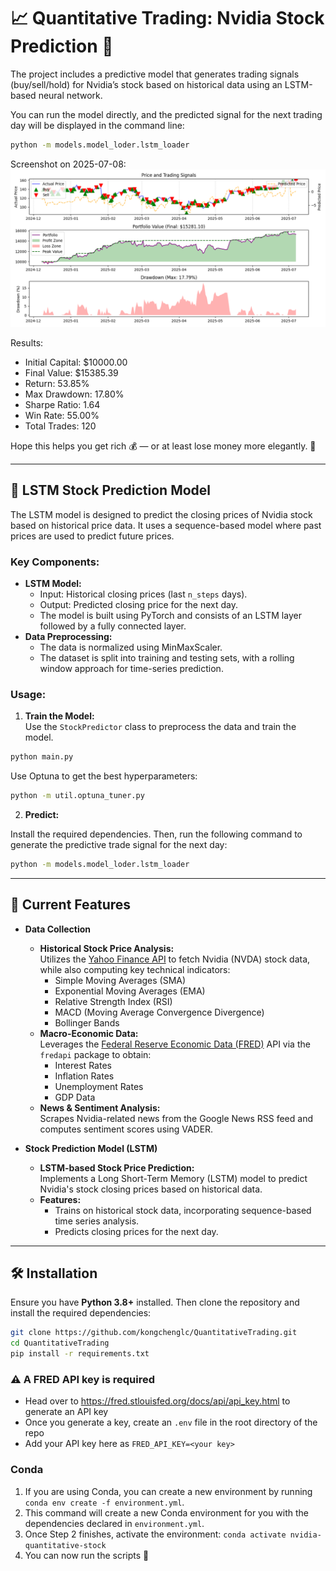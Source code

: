 # 📈 Quantitative Trading: Nvidia Stock Prediction 🚀

The project includes a predictive model that generates trading signals (buy/sell/hold) for Nvidia’s stock based on historical data using an LSTM-based neural network. 

You can run the model directly, and the predicted signal for the next trading day will be displayed in the command line:

```bash
python -m models.model_loder.lstm_loader
```

Screenshot on 2025-07-08:
![](./imgs/prediction.png)

Results:
- Initial Capital: $10000.00
- Final Value: $15385.39
- Return: 53.85%
- Max Drawdown: 17.80%
- Sharpe Ratio: 1.64
- Win Rate: 55.00%
- Total Trades: 120

Hope this helps you get rich 💰 — or at least lose money more elegantly. 💸 

---

## 🧠 LSTM Stock Prediction Model

The LSTM model is designed to predict the closing prices of Nvidia stock based on historical price data. It uses a sequence-based model where past prices are used to predict future prices.

### Key Components:

- **LSTM Model:**
  - Input: Historical closing prices (last `n_steps` days).
  - Output: Predicted closing price for the next day.
  - The model is built using PyTorch and consists of an LSTM layer followed by a fully connected layer.
- **Data Preprocessing:**
  - The data is normalized using MinMaxScaler.
  - The dataset is split into training and testing sets, with a rolling window approach for time-series prediction.

### Usage:

1. **Train the Model:**  
Use the `StockPredictor` class to preprocess the data and train the model.

```bash
python main.py
```

Use Optuna to get the best hyperparameters:

```bash
python -m util.optuna_tuner.py
```

2. **Predict:**  

Install the required dependencies. Then, run the following command to generate the predictive trade signal for the next day:

```bash
python -m models.model_loder.lstm_loader
```

---

## 📌 Current Features

- **Data Collection**

  - **Historical Stock Price Analysis:**  
    Utilizes the [Yahoo Finance API](https://finance.yahoo.com/) to fetch Nvidia (NVDA) stock data, while also computing key technical indicators:
    - Simple Moving Averages (SMA)
    - Exponential Moving Averages (EMA)
    - Relative Strength Index (RSI)
    - MACD (Moving Average Convergence Divergence)
    - Bollinger Bands
  - **Macro-Economic Data:**  
    Leverages the [Federal Reserve Economic Data (FRED)](https://fred.stlouisfed.org/) API via the `fredapi` package to obtain:
    - Interest Rates
    - Inflation Rates
    - Unemployment Rates
    - GDP Data
  - **News & Sentiment Analysis:**  
    Scrapes Nvidia-related news from the Google News RSS feed and computes sentiment scores using VADER.

- **Stock Prediction Model (LSTM)**

  - **LSTM-based Stock Price Prediction:**  
    Implements a Long Short-Term Memory (LSTM) model to predict Nvidia's stock closing prices based on historical data.
  - **Features:**
    - Trains on historical stock data, incorporating sequence-based time series analysis.
    - Predicts closing prices for the next day.

---

## 🛠 Installation

Ensure you have **Python 3.8+** installed. Then clone the repository and install the required dependencies:

```bash
git clone https://github.com/kongchenglc/QuantitativeTrading.git
cd QuantitativeTrading
pip install -r requirements.txt
```

### ⚠️ A FRED API key is required

- Head over to https://fred.stlouisfed.org/docs/api/api_key.html to generate an API key
- Once you generate a key, create an `.env` file in the root directory of the repo
- Add your API key here as `FRED_API_KEY=<your key>`

### Conda

1. If you are using Conda, you can create a new environment by running `conda env create -f environment.yml`.
2. This command will create a new Conda environment for you with the dependencies declared in `environment.yml`.
3. Once Step 2 finishes, activate the environment: `conda activate nvidia-quantitative-stock`
4. You can now run the scripts 🎉
